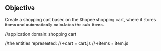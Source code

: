 ## Objective

Create a shopping cart based on the Shopee shopping cart, where it stores items and automatically calculates the sub-items.

//application domain: shopping cart

//the entities represented:
//->cart = cart.js
//->items = item.js
